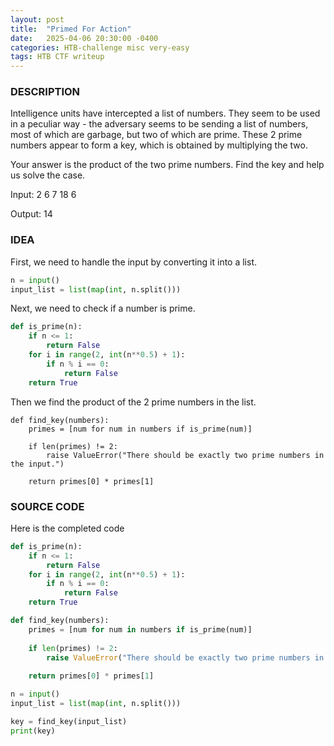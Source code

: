 ```yaml
---
layout: post
title:  "Primed For Action"
date:   2025-04-06 20:30:00 -0400
categories: HTB-challenge misc very-easy
tags: HTB CTF writeup
---
```


### DESCRIPTION
Intelligence units have intercepted a list of numbers. They seem to be used in a peculiar way - the adversary seems to be sending a list of numbers, most of which are garbage, but two of which are prime. These 2 prime numbers appear to form a key, which is obtained by multiplying the two.

Your answer is the product of the two prime numbers. Find the key and help us solve the case.

Input: 2 6 7 18 6

Output: 14

### IDEA
First, we need to handle the input by converting it into a list.
```python
n = input()
input_list = list(map(int, n.split()))
```

Next, we need to check if a number is prime.
```python
def is_prime(n):
    if n <= 1:
        return False
    for i in range(2, int(n**0.5) + 1):
        if n % i == 0:
            return False
    return True
```
Then we find the product of the 2 prime numbers in the list.
```
def find_key(numbers):
    primes = [num for num in numbers if is_prime(num)]
    
    if len(primes) != 2:
        raise ValueError("There should be exactly two prime numbers in the input.")
    
    return primes[0] * primes[1]
```

### SOURCE CODE
Here is the completed code
```python
def is_prime(n):
    if n <= 1:
        return False
    for i in range(2, int(n**0.5) + 1):
        if n % i == 0:
            return False
    return True

def find_key(numbers):
    primes = [num for num in numbers if is_prime(num)]
    
    if len(primes) != 2:
        raise ValueError("There should be exactly two prime numbers in the input.")
    
    return primes[0] * primes[1]

n = input()
input_list = list(map(int, n.split()))

key = find_key(input_list)
print(key) 
```
